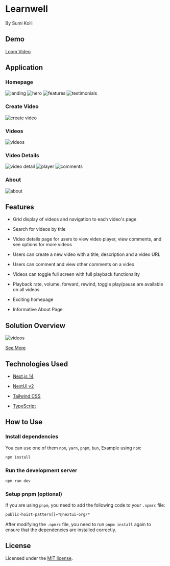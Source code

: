 # Learnwell

By Sumi Kolli

## Demo
[Loom Video](https://www.loom.com/share/341eee0d6df3478da9e11398b38669a3?sid=cff2f67b-f577-42bf-88f3-eb947fba0ee3)

## Application

### Homepage

![landing](https://github.com/sgkolli535/scopelabs_learnwell/blob/main/learnwell/landing.png?raw=true)
![hero](https://github.com/sgkolli535/scopelabs_learnwell/blob/main/learnwell/hero.png?raw=true)
![features](https://github.com/sgkolli535/scopelabs_learnwell/blob/main/learnwell/features.png?raw=true)
![testimonials](https://github.com/sgkolli535/scopelabs_learnwell/blob/main/learnwell/testimonials.png?raw=true)

### Create Video

![create video](https://github.com/sgkolli535/scopelabs_learnwell/blob/main/learnwell/createvideo.png?raw=true)

### Videos

![videos](https://github.com/sgkolli535/scopelabs_learnwell/blob/main/learnwell/videos.png?raw=true)

### Video Details

![video detail](https://github.com/sgkolli535/scopelabs_learnwell/blob/main/learnwell/videodetail.png?raw=true)
![player](https://github.com/sgkolli535/scopelabs_learnwell/blob/main/learnwell/player.png?raw=true)
![comments](https://github.com/sgkolli535/scopelabs_learnwell/blob/main/learnwell/comments.png?raw=true)

### About

![about](https://github.com/sgkolli535/scopelabs_learnwell/blob/main/learnwell/about.png?raw=true)

## Features

- Grid display of videos and navigation to each video's page

- Search for videos by title

- Video details page for users to view video player, view comments, and see options for more videos

- Users can create a new video with a title, description and a video URL

- Users can comment and view other comments on a video

- Videos can toggle full screen with full playback functionality

- Playback rate, volume, forward, rewind, toggle play/pause are available on all videos

- Exciting homepage

- Informative About Page

## Solution Overview

![videos](https://github.com/sgkolli535/scopelabs_learnwell/blob/main/learnwell/solution.png?raw=true)

[See More](https://www.figma.com/board/O2xbo6MxoeWFopDFeq6yAO/Solutions-Overview?node-id=0-1&t=jPMCGPNLRucQeSDH-1)

## Technologies Used

- [Next.js 14](https://nextjs.org/docs/getting-started)

- [NextUI v2](https://nextui.org/)

- [Tailwind CSS](https://tailwindcss.com/)

- [TypeScript](https://www.typescriptlang.org/)

## How to Use

### Install dependencies

You can use one of them `npm`, `yarn`, `pnpm`, `bun`, Example using `npm`:

```bash
npm install
```

### Run the development server

```bash
npm run dev
```

### Setup pnpm (optional)

If you are using `pnpm`, you need to add the following code to your `.npmrc` file:

```bash
public-hoist-pattern[]=*@nextui-org/*
```

After modifying the `.npmrc` file, you need to run `pnpm install` again to ensure that the dependencies are installed correctly.

## License

Licensed under the [MIT license](https://github.com/nextui-org/next-app-template/blob/main/LICENSE).
